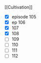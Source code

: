 
[[Cultivation]]

- [x] episode 105
- [x] ep 106
- [x] 107
- [x] 108
- [ ] 109
- [ ] 110
- [ ] 111
- [ ] 112